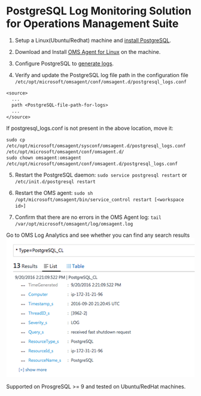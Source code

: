 # PostgreSQL Log Monitoring Solution for Operations Management Suite

1. Setup a Linux(Ubuntu/Redhat) machine and [install PostgreSQL](https://www.postgresql.org/download/linux/).

2. Download and Install [OMS Agent for Linux](https://github.com/Microsoft/OMS-Agent-for-Linux) on the machine. 

3. Configure PostgreSQL to [generate logs](https://www.postgresql.org/docs/current/static/runtime-config-logging.html).

4. Verify and update the PostgreSQL log file path in the configuration file `/etc/opt/microsoft/omsagent/conf/omsagent.d/postgresql_logs.conf`

  ```
  <source>
    ...
    path <PostgreSQL-file-path-for-logs>
    ...
  </source>
  ```
  If postgresql_logs.conf is not present in the above location, move it:

  ``` 
  sudo cp /etc/opt/microsoft/omsagent/sysconf/omsagent.d/postgresql_logs.conf /etc/opt/microsoft/omsagent/conf/omsagent.d/
  sudo chown omsagent:omsagent  /etc/opt/microsoft/omsagent/conf/omsagent.d/postgresql_logs.conf
  ``` 

5. Restart the PostgreSQL daemon:
`sudo service postgresql restart` or `/etc/init.d/postgresql restart`

6. Restart the OMS agent:
`sudo sh /opt/microsoft/omsagent/bin/service_control restart [<workspace id>]`

7. Confirm that there are no errors in the OMS Agent log:
`tail /var/opt/microsoft/omsagent/log/omsagent.log`

Go to OMS Log Analytics and see whether you can find any search results
![PostgreSQLSearchView](pictures/PostgeSQLSearchView.png?raw=true)

Supported on ProsgreSQL >= 9 and tested on Ubuntu/RedHat machines.
